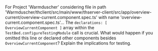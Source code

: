 For Project 'Warmduscher' considering file in path 'Warmduscher/thclient/src/main/www/thserver-client/src/app/overview-current/overview-current.component.spec.ts' with name 'overview-current.component.spec.ts'...
The `declarations: [ OverviewCurrentComponent ]` array within the `TestBed.configureTestingModule` call is crucial. What would happen if you omitted this line or declared other components besides `OverviewCurrentComponent`? Explain the implications for testing.